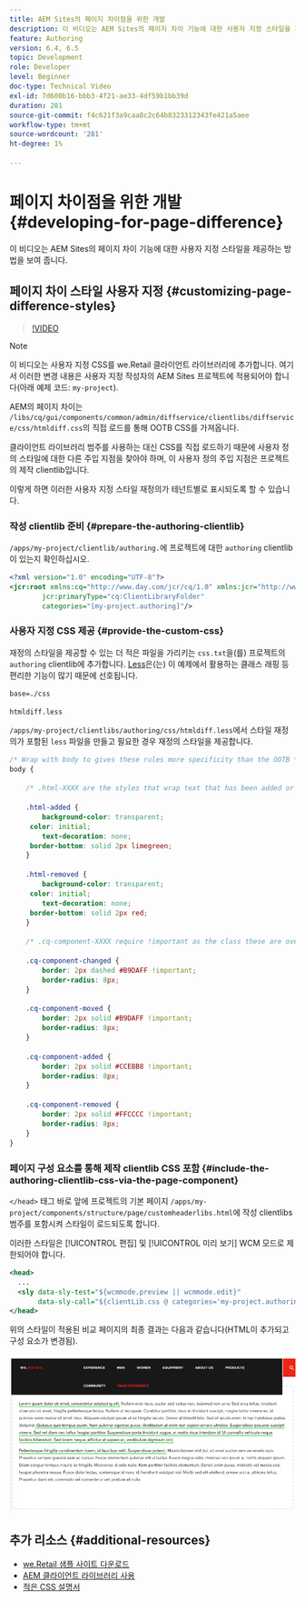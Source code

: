 ```yaml
---
title: AEM Sites의 페이지 차이점을 위한 개발
description: 이 비디오는 AEM Sites의 페이지 차이 기능에 대한 사용자 지정 스타일을 제공하는 방법을 보여 줍니다.
feature: Authoring
version: 6.4, 6.5
topic: Development
role: Developer
level: Beginner
doc-type: Technical Video
exl-id: 7d600b16-bbb3-4f21-ae33-4df59b1bb39d
duration: 281
source-git-commit: f4c621f3a9caa8c2c64b8323312343fe421a5aee
workflow-type: tm+mt
source-wordcount: '281'
ht-degree: 1%

---
```


# 페이지 차이점을 위한 개발 {#developing-for-page-difference}

이 비디오는 AEM Sites의 페이지 차이 기능에 대한 사용자 지정 스타일을 제공하는 방법을 보여 줍니다.

## 페이지 차이 스타일 사용자 지정 {#customizing-page-difference-styles}

>[!VIDEO](https://video.tv.adobe.com/v/18871?quality=12&learn=on)

>[!NOTE]
>
>이 비디오는 사용자 지정 CSS를 we.Retail 클라이언트 라이브러리에 추가합니다. 여기서 이러한 변경 내용은 사용자 지정 작성자의 AEM Sites 프로젝트에 적용되어야 합니다(아래 예제 코드: `my-project`).

AEM의 페이지 차이는 `/libs/cq/gui/components/common/admin/diffservice/clientlibs/diffservice/css/htmldiff.css`의 직접 로드를 통해 OOTB CSS를 가져옵니다.

클라이언트 라이브러리 범주를 사용하는 대신 CSS를 직접 로드하기 때문에 사용자 정의 스타일에 대한 다른 주입 지점을 찾아야 하며, 이 사용자 정의 주입 지점은 프로젝트의 제작 clientlib입니다.

이렇게 하면 이러한 사용자 지정 스타일 재정의가 테넌트별로 표시되도록 할 수 있습니다.

### 작성 clientlib 준비 {#prepare-the-authoring-clientlib}

`/apps/my-project/clientlib/authoring.`에 프로젝트에 대한 `authoring` clientlib이 있는지 확인하십시오.

```xml
<?xml version="1.0" encoding="UTF-8"?>
<jcr:root xmlns:cq="http://www.day.com/jcr/cq/1.0" xmlns:jcr="http://www.jcp.org/jcr/1.0"
        jcr:primaryType="cq:ClientLibraryFolder"
        categories="[my-project.authoring]"/>
```

### 사용자 지정 CSS 제공 {#provide-the-custom-css}

재정의 스타일을 제공할 수 있는 더 적은 파일을 가리키는 `css.txt`을(를) 프로젝트의 `authoring` clientlib에 추가합니다. [Less](https://lesscss.org/)은(는) 이 예제에서 활용하는 클래스 래핑 등 편리한 기능이 많기 때문에 선호됩니다.

```shell
base=./css

htmldiff.less
```

`/apps/my-project/clientlibs/authoring/css/htmldiff.less`에서 스타일 재정의가 포함된 `less` 파일을 만들고 필요한 경우 재정의 스타일을 제공합니다.

```css
/* Wrap with body to gives these rules more specificity than the OOTB */
body {

    /* .html-XXXX are the styles that wrap text that has been added or removed */

    .html-added {
        background-color: transparent;
     color: initial;
        text-decoration: none;
     border-bottom: solid 2px limegreen;
    }

    .html-removed {
        background-color: transparent;
     color: initial;
        text-decoration: none;
     border-bottom: solid 2px red;
    }

    /* .cq-component-XXXX require !important as the class these are overriding uses it. */

    .cq-component-changed {
        border: 2px dashed #B9DAFF !important;
        border-radius: 8px;
    }
    
    .cq-component-moved {
        border: 2px solid #B9DAFF !important;
        border-radius: 8px;
    }

    .cq-component-added {
        border: 2px solid #CCEBB8 !important;
        border-radius: 8px;
    }

    .cq-component-removed {
        border: 2px solid #FFCCCC !important;
        border-radius: 8px;
    }
}
```

### 페이지 구성 요소를 통해 제작 clientlib CSS 포함 {#include-the-authoring-clientlib-css-via-the-page-component}

`</head>` 태그 바로 앞에 프로젝트의 기본 페이지 `/apps/my-project/components/structure/page/customheaderlibs.html`에 작성 clientlibs 범주를 포함시켜 스타일이 로드되도록 합니다.

이러한 스타일은 [!UICONTROL 편집] 및 [!UICONTROL 미리 보기] WCM 모드로 제한되어야 합니다.

```xml
<head>
  ...
  <sly data-sly-test="${wcmmode.preview || wcmmode.edit}" 
       data-sly-call="${clientLib.css @ categories='my-project.authoring'}"/>
</head>
```

위의 스타일이 적용된 비교 페이지의 최종 결과는 다음과 같습니다(HTML이 추가되고 구성 요소가 변경됨).

![페이지 차이점](assets/page-diff.png)

## 추가 리소스 {#additional-resources}

* [we.Retail 샘플 사이트 다운로드](https://github.com/Adobe-Marketing-Cloud/aem-sample-we-retail/releases)
* [AEM 클라이언트 라이브러리 사용](https://helpx.adobe.com/kr/experience-manager/6-5/sites/developing/using/clientlibs.html)
* [적은 CSS 설명서](https://lesscss.org/)

